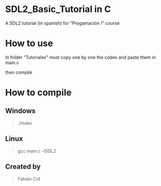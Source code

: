 # SDL2_Basic_Tutorial in C

A SDL2 tutorial (in spanish) for "Progamación I" course

# How to use

In folder "Tutoriales" must copy one by one the codes and paste them in main.c

then compile

# How to compile

## Windows

> ./make

## Linux 

> gcc main.c -lSDL2

## Created by

> Fabián Cid
